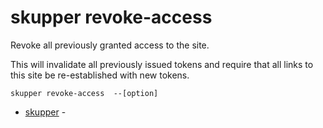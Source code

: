 # skupper revoke-access

Revoke all previously granted access to the site.

This will invalidate all previously issued tokens and require that all links to this site be re-established with new tokens.

    skupper revoke-access  --[option]

* [skupper](skupper.adoc)	 -
